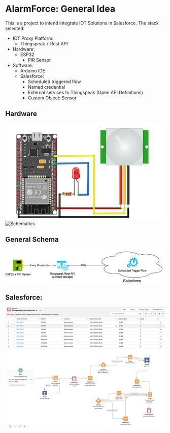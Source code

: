 # AlarmForce: General Idea

This is a project to intend integrate IOT Solutions in Salesforce. The stack selected:
* IOT Proxy Platform:
    * Thingspeak-> Rest API
*  Hardware:
    * ESP32
         * PIR Sensor
* Software:         
    * Arduino IDE
    * Salesforce:
         * Scheduled triggered flow
         * Named credential
         * External services to Thingspeak (Open API Definitions)
         * Custom Object: Sensor

##  Hardware
![Schematics](https://raw.githubusercontent.com/krukmat/AlarmForce-Demo/master/images/AlarmForce%20-%20Schematics.png)
![Schematics](https://raw.githubusercontent.com/krukmat/AlarmForce-Demo/master/images/Hardware.png)

## General Schema
![Schematics](https://raw.githubusercontent.com/krukmat/AlarmForce-Demo/master/Untitled%20Diagram.png)

## Salesforce: 
![Schematics](https://raw.githubusercontent.com/krukmat/AlarmForce-Demo/master/images/Salesforce.png)
![Schematics](https://raw.githubusercontent.com/krukmat/AlarmForce-Demo/master/images/flow.png)

